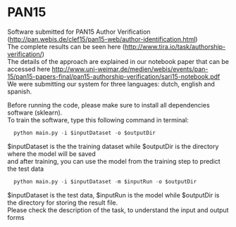 # PAN15
Software submitted for PAN15 Author Verification (http://pan.webis.de/clef15/pan15-web/author-identification.html)<br />
The complete results can be seen here (http://www.tira.io/task/authorship-verification/) <br />
The details of the approach are explained in our notebook paper that can be accessed here http://www.uni-weimar.de/medien/webis/events/pan-15/pan15-papers-final/pan15-authorship-verification/sari15-notebook.pdf <br/>
We were submitting our system for three languages: dutch, english and spanish.

Before running the code, please make sure to install all dependencies software (sklearn).<br />
To train the software, type this following command in terminal:
```python
  python main.py -i $inputDataset -o $outputDir
```
$inputDataset is the the training dataset while $outputDir is the directory where the model will be saved <br />
and after training, you can use the model from the training step to predict the test data
```python
  python main.py -i $inputDataset -m $inputRun -o $outputDir
```
$inputDataset is the test data, $inputRun is the model while $outputDir is the directory for storing the result file. <br />
Please check the description of the task, to understand the input and output forms
